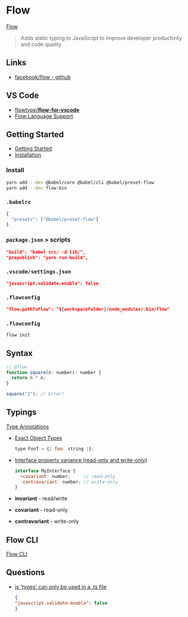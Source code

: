 # Flow

[Flow](https://flow.org/)

> Adds static typing to JavaScript to improve developer productivity and code quality


## Links

* [facebook/flow - github](https://github.com/facebook/flow)

## VS Code

* [flowtype/**flow-for-vscode**](https://github.com/flowtype/flow-for-vscode)
* [Flow Language Support](https://marketplace.visualstudio.com/items?itemName=flowtype.flow-for-vscode)

## Getting Started

* [Getting Started](https://flow.org/en/docs/getting-started/)
* [Installation](https://flow.org/en/docs/install/)

### Install

```bash
yarn add --dev @babel/core @babel/cli @babel/preset-flow
yarn add --dev flow-bin
```

### `.babelrc`

```js
{
  "presets": ["@babel/preset-flow"]
}
```

### `package.json` > scripts

```json
"build": "babel src/ -d lib/",
"prepublish": "yarn run build",

```

### `.vscode/settings.json`

```json
"javascript.validate.enable": false
```

### `.flowconfig`

```json
"flow.pathToFlow": "${workspaceFolder}/node_modules/.bin/flow"
```

### `.flowconfig`

```bash
flow init
```

## Syntax

```js
// @flow
function square(n: number): number {
  return n * n;
}

square("2"); // Error!
```

## Typings

[Type Annotations](https://flow.org/en/docs/types/)

* [Exact Object Types](https://flow.org/en/docs/types/objects/#toc-exact-object-types)

    ```js
    type FooT = {| foo: string |};
    ```


* [Interface property variance (read-only and write-only)](https://flow.org/en/docs/types/interfaces/#toc-interface-property-variance-read-only-and-write-only)

    ```js
    interface MyInterface {
      +covariant: number;     // read-only
      -contravariant: number; // write-only
    }
    ```

* **invariant** - read/write
* **covariant** - read-only
* **contravariant** - write-only

## Flow CLI

[Flow CLI](https://flow.org/en/docs/cli/)


## Questions

* [js 'types' can only be used in a .ts file](https://stackoverflow.com/q/48859169/1366033)

    ```json
    {
    "javascript.validate.enable": false
    }
    ```
